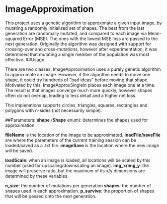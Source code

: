 # ImageApproximation

This project uses a genetic algorithm to approximate a given input image, by mutating a randomly initialized set of shapes. The best from the last generation are randomally mutated, and compared to each image via Mean-squared Error (MSE). The ones with the lowest MSE loss are passed to the next generation. Originally the algorithm was designed with support for crossing-over and cross-mutations, however after experimentation, it was determined that mutating a single member of the population was most effective.
##Usage

There are two classes. ImageApproximation uses a purely genetic algorithm to approximate an image. However, if the algorithm needs to move one shape, it could try hundreds of "bad ideas" before moving that shape. Motivated by this, ImageApproxSingleIn places each image one at a time. The result is that images converge much more quickly, however shapes often do not overlap, leading to less detail and a higher net loss. 

This implenations supports circles, triangles, squares, rectangles and polygons with n-sides (not necessarily simple). 

##Parameters: 
**shape** (**Shape** enum): determines the shapes used for approximation.

**fileName** is the location of the image to be approximated. 
**loadFile/saveFile** are where the parameters of the current training session can be loaded/saved as a .txt file.
**imageSave** is the location where the new image will be saved.

**loadScale**: when an image is loaded, all locations will be scaled by this number (used for upscaling/downscaling an image).
**img_x/img_y**: the image will preserve ratio, but the maximum of its x/y dimensions are determined by these variables.

**n_size**: the number of mutations per generation
**shapes**: the number of shapes used in each approximation.
**p_survive**: the proportion of shapes that will be passed onto the next generation.
